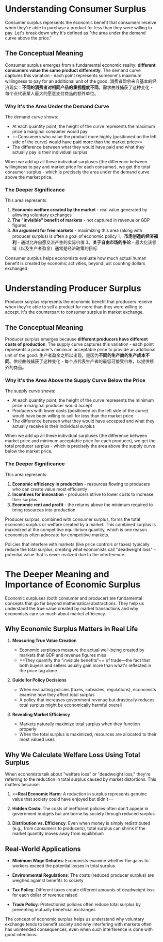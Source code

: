 

# Understanding Consumer Surplus

Consumer surplus represents the economic benefit that consumers receive when they're able to purchase a product for less than they were willing to pay. Let's break down why it's defined as "the area under the demand curve above the price."

## The Conceptual Meaning

Consumer surplus emerges from a fundamental economic reality: **different consumers value the same product differently**. The demand curve captures this variation - each point represents someone's maximum willingness to pay for an additional unit of the good.
消费者盈余来自基本的经济现实：**不同的消费者对相同产品的重视程度不同**。需求曲线捕获了这种变化 - 每个点代表某人最大的愿意支付商品的额外单位。

### Why It's the Area Under the Demand Curve

The demand curve shows:

- At each quantity point, the height of the curve represents the maximum price a marginal consumer would pay
- ==Consumers who value the product more highly (positioned on the left side of the curve) would have paid more than the market price==
- The difference between what they would have paid and what they actually pay is their individual surplus

When we add up all these individual surpluses (the difference between willingness to pay and market price for each consumer), we get the total consumer surplus - which is precisely the area under the demand curve above the market price.

### The Deeper Significance

This area represents:

1. **Economic welfare created by the market** - real value generated by allowing voluntary exchanges
2. **The "invisible" benefit of markets** - not captured in revenue or GDP figures
3. **An argument for free markets** - maximizing this area (along with producer surplus) is often a goal of economic policy
1。**市场创造的经济福利**  - 通过允许自愿交流产生的实际价值
3。**关于自由市场的争论**  - 最大化该领域（以及生产者盈余）通常是经济政策的目标

Consumer surplus helps economists evaluate how much actual human benefit is created by economic activities, beyond just counting dollars exchanged.

# Understanding Producer Surplus

Producer surplus represents the economic benefit that producers receive when they're able to sell a product for more than they were willing to accept. It's the counterpart to consumer surplus in market exchange.

## The Conceptual Meaning

Producer surplus emerges because **different producers have different costs of production**. The supply curve captures this variation - each point represents a producer's minimum acceptable price to provide an additional unit of the good.
生产者盈余之所以出现，是因为**不同的生产商的生产成本不同**。供应曲线捕获了这种变化 - 每个点代表生产者的最低可接受价格，以提供额外的商品。

### Why It's the Area Above the Supply Curve Below the Price

The supply curve shows:

- At each quantity point, the height of the curve represents the minimum price a marginal producer would accept
- Producers with lower costs (positioned on the left side of the curve) would have been willing to sell for less than the market price
- The difference between what they would have accepted and what they actually receive is their individual surplus

When we add up all these individual surpluses (the difference between market price and minimum acceptable price for each producer), we get the total producer surplus - which is precisely the area above the supply curve below the market price.

### The Deeper Significance

This area represents:

1. **Economic efficiency in production** - resources flowing to producers who can create value most efficiently
2. **Incentives for innovation** - producers strive to lower costs to increase their surplus
3. **Economic rent and profit** - the returns above the minimum required to bring resources into production

Producer surplus, combined with consumer surplus, forms the total economic surplus or welfare created by a market. This combined surplus is maximized at the competitive equilibrium quantity, which is one reason economists often advocate for competitive markets.

Policies that interfere with markets (like price controls or taxes) typically reduce the total surplus, creating what economists call "deadweight loss" - potential value that is never realized due to the interference.


# The Deeper Meaning and Importance of Economic Surplus

Economic surpluses (both consumer and producer) are fundamental concepts that go far beyond mathematical abstractions. They help us understand the true value created by market transactions and why economists care so much about market efficiency.

## Why Economic Surplus Matters in Real Life

1. **Measuring True Value Creation**
    
    - Economic surpluses measure the actual well-being created by markets that GDP and revenue figures miss
    - ==They quantify the "invisible benefits"== of trade—the fact that both buyers and sellers usually gain more than what's reflected in the price tag alone
2. **Guide for Policy Decisions**
    
    - When evaluating policies (taxes, subsidies, regulations), economists examine how they affect total surplus
    - A policy that increases government revenue but drastically reduces total surplus might be economically harmful overall
3. **Revealing Market Efficiency**
    
    - Markets naturally maximize total surplus when they function properly
    - When the total surplus is maximized, resources are allocated to their most valued uses

## Why We Calculate Welfare Loss Using Total Surplus

When economists talk about "welfare loss" or "deadweight loss," they're referring to the reduction in total surplus caused by market distortions. This matters because:

1. ==**Real Economic Harm**: A reduction in surplus represents genuine value that society could have enjoyed but didn't==
    
2. **Hidden Costs**: The costs of inefficient policies often don't appear in government budgets but are borne by society through reduced surplus
    
3. **Distribution vs. Efficiency**: Even when money is simply redistributed (e.g., from consumers to producers), total surplus can shrink if the market quantity moves away from equilibrium
    

## Real-World Applications

- **Minimum Wage Debates**: Economists examine whether the gains to workers exceed the potential losses in total surplus
    
- **Environmental Regulations**: The costs (reduced producer surplus) are weighed against benefits to society
    
- **Tax Policy**: Different taxes create different amounts of deadweight loss for each dollar of revenue raised
    
- **Trade Policy**: Protectionist policies often reduce total surplus by preventing mutually beneficial exchanges
    

The concept of economic surplus helps us understand why voluntary exchange tends to benefit society and why interfering with markets often has unintended consequences, even when such interference is done with good intentions.